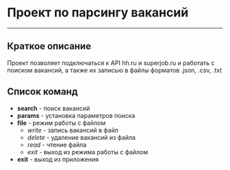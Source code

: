 # Проект по парсингу вакансий
***
## Краткое описание
Проект позволяет подключаться к API hh.ru и superjob.ru
и работать с поиском вакансий, а также их записью в файлы форматов
.json, .csv, .txt
## Список команд
* **search** - поиск вакансий
* **params** - установка параметров поиска
* **file** - режим работы с файлом
  * *write* - запись вакансий в файл
  * *delete* - удаление вакансий из файла
  * *read* - чтение файла
  * *exit* - выход из режима работы с файлом
* **exit** - выход из приложения